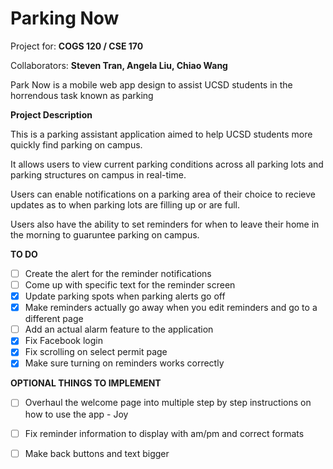 # Parking Now

Project for: **COGS 120 / CSE 170**

Collaborators: **Steven Tran, Angela Liu, Chiao Wang**

Park Now is a mobile web app design to assist UCSD students in the horrendous task known as parking

**Project Description**

This is a parking assistant application aimed to help UCSD students more quickly find 
parking on campus.

It allows users to view current parking conditions across all parking lots and 
parking structures on campus in real-time.

Users can enable notifications on a parking area of their choice to recieve updates
as to when parking lots are filling up or are full. 

Users also have the ability to set reminders for when to leave their home in the 
morning to guaruntee parking on campus. 

**TO DO**
* [ ] Create the alert for the reminder notifications
* [ ] Come up with specific text for the reminder screen
* [x] Update parking spots when parking alerts go off
* [x] Make reminders actually go away when you edit reminders and go to a different page
* [ ] Add an actual alarm feature to the application
* [x] Fix Facebook login
* [x] Fix scrolling on select permit page
* [x] Make sure turning on reminders works correctly

**OPTIONAL THINGS TO IMPLEMENT**
* [ ] Overhaul the welcome page into multiple step by step instructions on how to use the app - Joy
* [ ] Fix reminder information to display with am/pm and correct formats
* [ ] Make back buttons and text bigger


